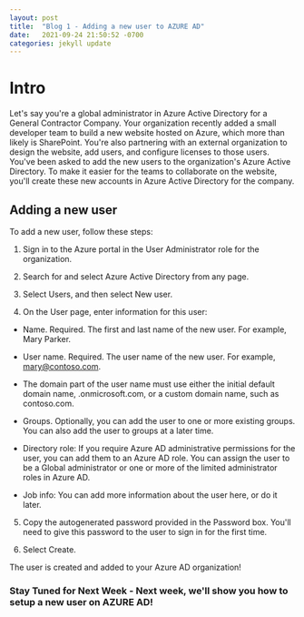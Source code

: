 ```yaml
---
layout: post
title:  "Blog 1 - Adding a new user to AZURE AD"
date:   2021-09-24 21:50:52 -0700
categories: jekyll update
---
```

<h1>  Intro </h1>

Let's say you're a global administrator in Azure Active Directory for a General Contractor Company. Your organization recently added a small developer team to build a new website hosted on Azure, which more than likely is SharePoint. You're also partnering with an external organization to design the website, add users, and configure licenses to those users. You've been asked to add the new users to the organization's Azure Active Directory. To make it easier for the teams to collaborate on the website, you'll create these new accounts in Azure Active Directory for the company.

<h2> Adding a new user </h2>

To add a new user, follow these steps:

1. Sign in to the Azure portal in the User Administrator role for the organization.

2. Search for and select Azure Active Directory from any page.

3. Select Users, and then select New user.

4. On the User page, enter information for this user:

- Name. Required. The first and last name of the new user. For example, Mary Parker.

- User name. Required. The user name of the new user. For example, mary@contoso.com.

- The domain part of the user name must use either the initial default domain name, <yourdomainname>.onmicrosoft.com, or a custom domain name, such as contoso.com. 

- Groups. Optionally, you can add the user to one or more existing groups. You can also add the user to groups at a later time. 

- Directory role: If you require Azure AD administrative permissions for the user, you can add them to an Azure AD role. You can assign the user to be a Global administrator or one or more of the limited administrator roles in Azure AD.

- Job info: You can add more information about the user here, or do it later. 

5. Copy the autogenerated password provided in the Password box. You'll need to give this password to the user to sign in for the first time.

6. Select Create.

The user is created and added to your Azure AD organization!

 <h3> <b> Stay Tuned for Next Week 
- Next week, we'll show you how to setup a new user on AZURE AD! 
